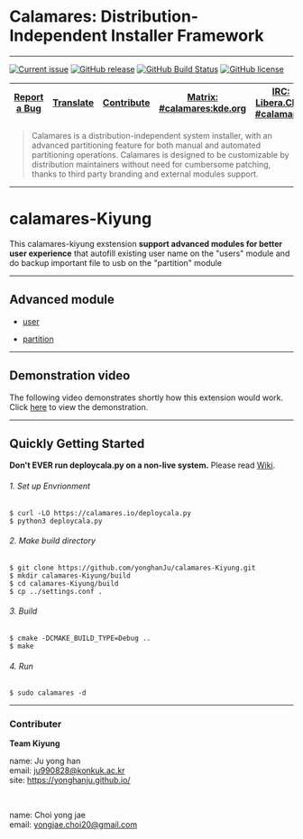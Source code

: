 <!-- SPDX-FileCopyrightText: no
     SPDX-License-Identifier: CC0-1.0
-->

# Calamares: Distribution-Independent Installer Framework
---------

[![Current issue](https://img.shields.io/badge/issue-in_progress-FE9B48)](https://github.com/calamares/calamares/labels/hacking%3A%20in-progress)
[![GitHub release](https://img.shields.io/github/release/calamares/calamares.svg)](https://github.com/calamares/calamares/releases)
[![GitHub Build Status](https://img.shields.io/github/workflow/status/calamares/calamares/ci?label=GH%20build)](https://github.com/calamares/calamares/actions?query=workflow%3Aci)
[![GitHub license](https://img.shields.io/github/license/calamares/calamares.svg)](https://github.com/calamares/calamares/blob/calamares/LICENSE)


| [Report a Bug](https://github.com/calamares/calamares/issues/new) | [Translate](https://www.transifex.com/projects/p/calamares/) | [Contribute](CONTRIBUTING.md) | [Matrix: #calamares:kde.org](https://webchat.kde.org/#/room/%23calamares:kde.org) | [IRC: Libera.Chat #calamares](https://kiwiirc.com/client/irc.libera.chat/#calamares) | [Wiki](https://github.com/calamares/calamares/wiki) |
|:--:|:--:|:--:|:--:|:--:|:--:|


> Calamares is a distribution-independent system installer, with an advanced partitioning
> feature for both manual and automated partitioning operations. Calamares is designed to
> be customizable by distribution maintainers without need for cumbersome patching,
> thanks to third party branding and external modules support.

---
# calamares-Kiyung

This calamares-kiyung exstension __support advanced modules for better user experience__ that autofill existing user name on the "users" module and do backup important file to usb on the "partition" module


---

## Advanced module

 - [user](https://github.com/yonghanJu/calamares/tree/calamares/src/modules/users/) 


 - [partition](https://github.com/yonghanJu/calamares/tree/calamares/src/modules/partiton/) 

---

## Demonstration video

The following video demonstrates shortly how this extension would work.    
Click [here](https://www.youtube.com/watch?v=Ye19DK44Wdc) to view the demonstration.
    
---

## Quickly Getting Started

**Don't EVER run deploycala.py on a non-live system.** 
Please read [Wiki](https://github.com/calamares/calamares/wiki/Develop-Guide#build).

###### 1. Set up Envrionment
     
```
$ curl -LO https://calamares.io/deploycala.py
$ python3 deploycala.py
```

###### 2. Make build directory
     
```
$ git clone https://github.com/yonghanJu/calamares-Kiyung.git
$ mkdir calamares-Kiyung/build
$ cd calamares-Kiyung/build
$ cp ../settings.conf .
```

###### 3. Build
     
```
$ cmake -DCMAKE_BUILD_TYPE=Debug ..
$ make
```

###### 4. Run
     
```
$ sudo calamares -d
```

---

### Contributer

**Team Kiyung**

name: Ju yong han <br>
email: ju990828@konkuk.ac.kr <br>
site: https://yonghanju.github.io/
    
 <br>
 
name: Choi yong jae <br>
email: yongjae.choi20@gmail.com
